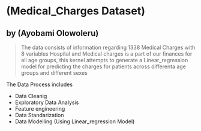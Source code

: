 # (Medical_Charges Dataset)
## by (Ayobami Olowoleru)

> The data consists of information regarding 1338 Medical Charges with 8 variables
Hospital and Medical charges is a part of our finances for all age groups, this kernel attempts to generate 
a Linear_regression model for predicting the charges for patients across differenta age groups and different sexes 

The Data Process includes
- Data Cleanig
- Exploratory Data Analysis
-  Feature engineering
- Data Standarization
- Data Modelling (Using Linear_regression Model)


